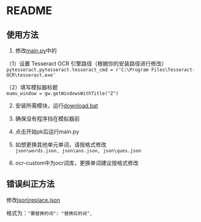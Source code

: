 # README  
## 使用方法
1. 修改[main.py](https://github.com/ntgmc/ets_autopk/blob/main/main.py)中的  

（1）设置 Tesseract OCR 引擎路径（根据你的安装路径进行修改）  
`pytesseract.pytesseract.tesseract_cmd = r'C:\Program Files\Tesseract-OCR\tesseract.exe'`  

（2）填写模拟器标题  
`mumu_window = gw.getWindowsWithTitle("Z") `  

2. 安装所需模块，运行[download.bat](https://github.com/ntgmc/ets_autopk/blob/main/download.bat)  

3. 确保没有程序挡在模拟器前  

4. 点击开始pk后运行main.py  

5. 如想更换其他单元单词，请按格式修改  
`json\words.json, json\ans.json, json\ques.json`  

6. ocr-custom中为ocr词库，更换单词建议按格式修改

## 错误纠正方法  
修改[json\replace.json](https://github.com/ntgmc/ets_autopk/blob/main/json/replace.json)  

格式为：`"要替换的词": "替换后的词",`  